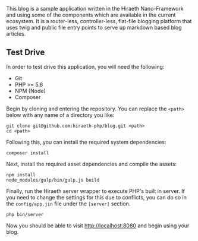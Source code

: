 This blog is a sample application written in the Hiraeth Nano-Framework and using some of the components which are available in the current ecosystem.  It is a router-less, controller-less, flat-file blogging platform that uses twig and public file entry points to serve up markdown based blog articles.

## Test Drive

In order to test drive this application, you will need the following:

- Git
- PHP >= 5.6
- NPM (Node)
- Composer

Begin by cloning and entering the repository.  You can replace the `<path>` below with any name of a directory you like:

```
git clone git@github.com:hiraeth-php/blog.git <path>
cd <path>
```

Following this, you can install the required system dependencies:

```
composer install
```

Next, install the required asset dependencies and compile the assets:

```
npm install
node_modules/gulp/bin/gulp.js build
```

Finally, run the Hiraeth server wrapper to execute PHP's built in server.  If you need to change the settings for this due to conflicts, you can do so in the `config/app.jin` file under the `[server]` section.

```
php bin/server
```

Now you should be able to visit [http://localhost:8080](http://localhost:8080) and begin using your blog.
